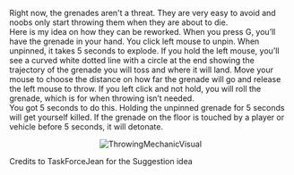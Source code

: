 
Right now, the grenades aren't a threat. They are very easy to avoid and noobs only start throwing them when they are about to die. <br>
Here is my idea on how they can be reworked. When you press G, you’ll have the grenade in your hand. You click left mouse to unpin. When unpinned, it takes 5 seconds to explode. If you hold the left mouse, you’ll see a curved white dotted line with a circle at the end showing the trajectory of the grenade you will toss and where it will land. Move your mouse to choose the distance on how far the grenade will go and release the left mouse to throw. If you left click and not hold, you will roll the grenade, which is for when throwing isn’t needed. <br>
You got 5 seconds to do this. Holding the unpinned grenade for 5 seconds will get yourself killed. If the grenade on the floor is touched by a player or vehicle before 5 seconds, it will detonate.</br>
<center>
<figure>
<img src="https://cdn.discordapp.com/attachments/934160724907945984/1051314155476488262/ThrowingMechanicVisual.png" alt="ThrowingMechanicVisual">
<figure>
</center>
Credits to TaskForceJean for the Suggestion idea
